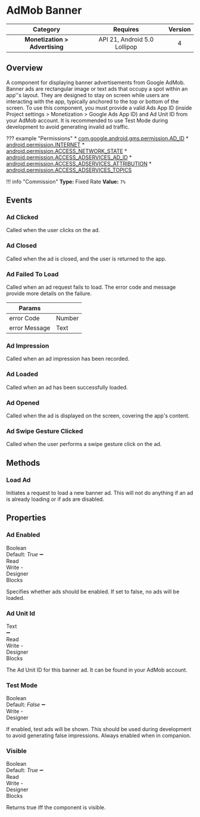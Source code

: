 # AdMob Banner

| Category | Requires | Version |
|:--------:|:-------:|:--------:|
|**Monetization > Advertising**|<span class="chip chip-any">API 21, Android 5.0 Lollipop</span>|<span class="chip chip-number">4</span>|

## Overview

A component for displaying banner advertisements from Google AdMob. Banner ads are rectangular image or text ads that occupy a spot within an app''s layout. They are designed to stay on screen while users are interacting with the app, typically anchored to the top or bottom of the screen. To use this component, you must provide a valid Ads App ID (inside Project settings &gt; Monetization &gt; Google Ads App ID) and Ad Unit ID from your AdMob account. It is recommended to use Test Mode during development to avoid generating invalid ad traffic.

??? example "Permissions"
    * [com.google.android.gms.permission.AD_ID](https://developer.android.com/reference/android/Manifest.permission.html#com.google.android.gms.permission.AD_ID)
    * [android.permission.INTERNET](https://developer.android.com/reference/android/Manifest.permission.html#INTERNET)
    * [android.permission.ACCESS_NETWORK_STATE](https://developer.android.com/reference/android/Manifest.permission.html#ACCESS_NETWORK_STATE)
    * [android.permission.ACCESS_ADSERVICES_AD_ID](https://developer.android.com/reference/android/Manifest.permission.html#ACCESS_ADSERVICES_AD_ID)
    * [android.permission.ACCESS_ADSERVICES_ATTRIBUTION](https://developer.android.com/reference/android/Manifest.permission.html#ACCESS_ADSERVICES_ATTRIBUTION)
    * [android.permission.ACCESS_ADSERVICES_TOPICS](https://developer.android.com/reference/android/Manifest.permission.html#ACCESS_ADSERVICES_TOPICS)

!!! info "Commission"
    **Type:** Fixed Rate
    **Value:** `7%`

## Events

### Ad Clicked

Called when the user clicks on the ad.

<div class="block" ai2-block="event" not-rendered="true" value="%7B%22componentName%22:%20%22AdMob%20Banner%22,%20%22name%22:%20%22Ad%20Clicked%22,%20%22param%22:%20%5B%5D%7D"></div>

### Ad Closed

Called when the ad is closed, and the user is returned to the app.

<div class="block" ai2-block="event" not-rendered="true" value="%7B%22componentName%22:%20%22AdMob%20Banner%22,%20%22name%22:%20%22Ad%20Closed%22,%20%22param%22:%20%5B%5D%7D"></div>

### Ad Failed To Load

Called when an ad request fails to load. The error code and message provide more details on the failure.

<div class="block" ai2-block="event" not-rendered="true" value="%7B%22componentName%22:%20%22AdMob%20Banner%22,%20%22name%22:%20%22Ad%20Failed%20To%20Load%22,%20%22param%22:%20%5B%22error%20Code%22,%20%22error%20Message%22%5D%7D"></div>

| Params | []() |
|--------|------|
|error Code|<span class="chip chip-number">Number</span>|
|error Message|<span class="chip chip-text">Text</span>|

### Ad Impression

Called when an ad impression has been recorded.

<div class="block" ai2-block="event" not-rendered="true" value="%7B%22componentName%22:%20%22AdMob%20Banner%22,%20%22name%22:%20%22Ad%20Impression%22,%20%22param%22:%20%5B%5D%7D"></div>

### Ad Loaded

Called when an ad has been successfully loaded.

<div class="block" ai2-block="event" not-rendered="true" value="%7B%22componentName%22:%20%22AdMob%20Banner%22,%20%22name%22:%20%22Ad%20Loaded%22,%20%22param%22:%20%5B%5D%7D"></div>

### Ad Opened

Called when the ad is displayed on the screen, covering the app's content.

<div class="block" ai2-block="event" not-rendered="true" value="%7B%22componentName%22:%20%22AdMob%20Banner%22,%20%22name%22:%20%22Ad%20Opened%22,%20%22param%22:%20%5B%5D%7D"></div>

### Ad Swipe Gesture Clicked

Called when the user performs a swipe gesture click on the ad.

<div class="block" ai2-block="event" not-rendered="true" value="%7B%22componentName%22:%20%22AdMob%20Banner%22,%20%22name%22:%20%22Ad%20Swipe%20Gesture%20Clicked%22,%20%22param%22:%20%5B%5D%7D"></div>

## Methods

### Load Ad

Initiates a request to load a new banner ad. This will not do anything if an ad is already loading or if ads are disabled.

<div class="block" ai2-block="method" not-rendered="true" value="%7B%22componentName%22:%20%22AdMob%20Banner%22,%20%22name%22:%20%22Load%20Ad%22,%20%22output%22:%20false,%20%22param%22:%20%5B%5D%7D"></div>

## Properties

### Ad Enabled

<span style="user-select: none; white-space:pre-wrap;"><span class="chip chip-boolean">Boolean</span> <span class="chip chip-boolean">Default: <i>True</i></span> :heavy_minus_sign: <span class="chip chip-rw">Read</span> <span class="chip chip-rw">Write</span>  - <span class="chip chip-bd">Designer</span> <span class="chip chip-bd">Blocks</span></span>

Specifies whether ads should be enabled. If set to false, no ads will be loaded.

<div class="block" ai2-block="property" not-rendered="true" value="%7B%22componentName%22:%20%22AdMob%20Banner%22,%20%22name%22:%20%22Ad%20Enabled%22,%20%22getter%22:%20true%7D"></div>
<div class="block" ai2-block="property" not-rendered="true" value="%7B%22componentName%22:%20%22AdMob%20Banner%22,%20%22name%22:%20%22Ad%20Enabled%22,%20%22getter%22:%20false%7D"></div>

### Ad Unit Id

<span style="user-select: none; white-space:pre-wrap;"><span class="chip chip-text">Text</span> :heavy_minus_sign: <span class="chip chip-rw">Read</span> <span class="chip chip-rw">Write</span>  - <span class="chip chip-bd">Designer</span> <span class="chip chip-bd">Blocks</span></span>

The Ad Unit ID for this banner ad. It can be found in your AdMob account.

<div class="block" ai2-block="property" not-rendered="true" value="%7B%22componentName%22:%20%22AdMob%20Banner%22,%20%22name%22:%20%22Ad%20Unit%20Id%22,%20%22getter%22:%20true%7D"></div>
<div class="block" ai2-block="property" not-rendered="true" value="%7B%22componentName%22:%20%22AdMob%20Banner%22,%20%22name%22:%20%22Ad%20Unit%20Id%22,%20%22getter%22:%20false%7D"></div>

### Test Mode

<span style="user-select: none; white-space:pre-wrap;"><span class="chip chip-boolean">Boolean</span> <span class="chip chip-boolean">Default: <i>False</i></span> :heavy_minus_sign: <span class="chip chip-rw">Write</span>  - <span class="chip chip-bd">Designer</span></span>

If enabled, test ads will be shown. This should be used during development to avoid generating false impressions. Always enabled when in companion.

### Visible

<span style="user-select: none; white-space:pre-wrap;"><span class="chip chip-boolean">Boolean</span> <span class="chip chip-boolean">Default: <i>True</i></span> :heavy_minus_sign: <span class="chip chip-rw">Read</span> <span class="chip chip-rw">Write</span>  - <span class="chip chip-bd">Designer</span> <span class="chip chip-bd">Blocks</span></span>

Returns true iff the component is visible.

<div class="block" ai2-block="property" not-rendered="true" value="%7B%22componentName%22:%20%22AdMob%20Banner%22,%20%22name%22:%20%22Visible%22,%20%22getter%22:%20true%7D"></div>
<div class="block" ai2-block="property" not-rendered="true" value="%7B%22componentName%22:%20%22AdMob%20Banner%22,%20%22name%22:%20%22Visible%22,%20%22getter%22:%20false%7D"></div>
